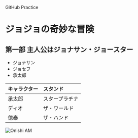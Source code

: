 GitHub Practice

# ジョジョの奇妙な冒険

## 第一部 主人公はジョナサン・ジョースター

+ ジョナサン
+ ジョセフ
+ 承太郎

|キャラクター|スタンド|
|:--|:--|
|承太郎|スタープラチナ|
|ディオ|ザ・ワールド|
|億泰|ザ・ハンド|

![Onishi AM](https://dl.dropboxusercontent.com/u/141509/onishi.jpg)
